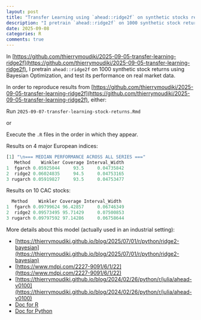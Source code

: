 ```yaml
---
layout: post
title: "Transfer Learning using `ahead::ridge2f` on synthetic stocks returns"
description: "I pretrain `ahead::ridge2f` on 1000 synthetic stock returns using Bayesian Optimization, and test its performance on real market data."
date: 2025-09-08
categories: R
comments: true
---
```


In [https://github.com/thierrymoudiki/2025-09-05-transfer-learning-ridge2f](https://github.com/thierrymoudiki/2025-09-05-transfer-learning-ridge2f), I pretrain `ahead::ridge2f` on 1000 synthetic stock returns using Bayesian Optimization, and test its performance on real market data. 

In order to reproduce results from [https://github.com/thierrymoudiki/2025-09-05-transfer-learning-ridge2f](https://github.com/thierrymoudiki/2025-09-05-transfer-learning-ridge2f), either: 

Run `2025-09-07-transfer-learning-stock-returns.Rmd` 

or

Execute the `.R` files in the order in which they appear. 

Results on 4 major European indices: 

```R
[1] "\n=== MEDIAN PERFORMANCE ACROSS ALL SERIES ==="
   Method    Winkler Coverage Interval_Width
1  fgarch 0.05925044     93.5     0.04735842
2  ridge2 0.06024835     94.5     0.04753165
3 rugarch 0.05919827     93.5     0.04753477
```

Results on 10 CAC stocks: 

```R
  Method    Winkler Coverage Interval_Width
1  fgarch 0.09799624 96.42857     0.06746349
2  ridge2 0.09573495 95.71429     0.07500853
3 rugarch 0.09797592 97.14286     0.06758644
```

More details about this model (actually used in an industrial setting):

- [https://thierrymoudiki.github.io/blog/2025/07/01/r/python/ridge2-bayesian](https://thierrymoudiki.github.io/blog/2025/07/01/r/python/ridge2-bayesian)
- [https://www.mdpi.com/2227-9091/6/1/22](https://www.mdpi.com/2227-9091/6/1/22)
- [https://thierrymoudiki.github.io/blog/2024/02/26/python/r/julia/ahead-v0100](https://thierrymoudiki.github.io/blog/2024/02/26/python/r/julia/ahead-v0100)
- [Doc for R](https://docs.techtonique.net/ahead/index.html)
- [Doc for Python](https://docs.techtonique.net/ahead_python/ahead.html#Ridge2Regressor)
